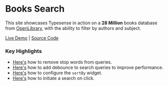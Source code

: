 # Books Search

This site showcases Typesense in action on a **28 Million** books database from [OpenLibrary](https://openlibrary.org/), with the ability to filter by authors and subject.

[Live Demo](https://books-search.typesense.org/) | [Source Code](https://github.com/typesense/showcase-books-search)

### Key Highlights

- [Here's](https://github.com/typesense/showcase-books-search/blob/9fef28b894c79240aebbd4ff5c4b8e0b06441dc9/src/app.js#L133-L146) how to remove stop words from queries.
- [Here's](https://github.com/typesense/showcase-books-search/blob/9fef28b894c79240aebbd4ff5c4b8e0b06441dc9/src/app.js#L185-L194) how to add debounce to search queries to improve performance.
- [Here's](https://github.com/typesense/showcase-books-search/blob/9fef28b894c79240aebbd4ff5c4b8e0b06441dc9/src/app.js#L296-L305) how to configure the `sortBy` widget.
- [Here's](https://github.com/typesense/showcase-books-search/blob/9fef28b894c79240aebbd4ff5c4b8e0b06441dc9/src/app.js#L331-L346) how to initiate a search on click.
